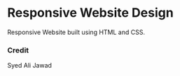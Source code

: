 # Responsive Website Design

Responsive Website built using HTML and CSS.

### Credit

Syed Ali Jawad
